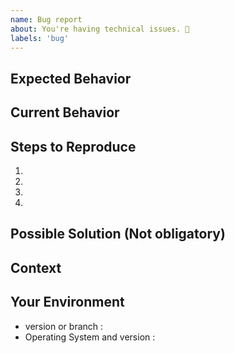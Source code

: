 ```yaml
---
name: Bug report
about: You're having technical issues. 🐞
labels: 'bug'
---
```


<!-- Please use the following issue template or your issue will be closed -->

## Expected Behavior

<!--- What should have happened? -->

## Current Behavior

<!--- What went wrong? -->

## Steps to Reproduce

<!-- Add relevant code and/or a live example -->
<!-- Add stack traces -->

1.

2.

3.

4.

## Possible Solution (Not obligatory)

<!--- Suggest a reason for the bug or how to fix it. -->

## Context

<!--- How has this issue affected you? What are you trying to accomplish? -->
<!--- Did you make any changes to the boilerplate after cloning it? -->
<!--- Providing context helps us come up with a solution that is most useful in the real world -->

## Your Environment

<!--- Include as many relevant details about the environment you experienced the bug in -->

- version or branch :
- Operating System and version :
